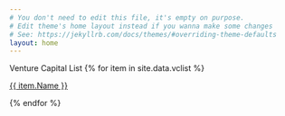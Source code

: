```yaml
---
# You don't need to edit this file, it's empty on purpose.
# Edit theme's home layout instead if you wanna make some changes
# See: https://jekyllrb.com/docs/themes/#overriding-theme-defaults
layout: home
---
```


Venture Capital List
{% for item in site.data.vclist %}
  <p><a class="page-link" href="vccontent"> {{ item.Name }}</a></p>
{% endfor %}

